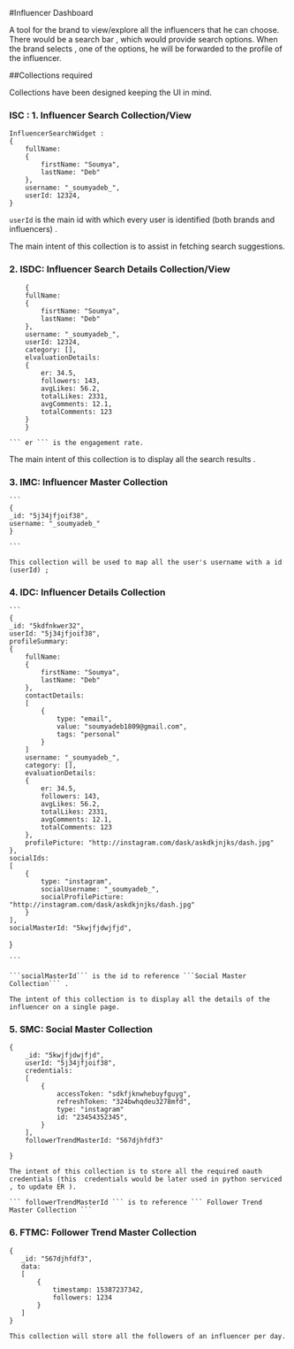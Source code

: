 #Influencer Dashboard

A tool for the brand to view/explore all the influencers that he can choose. 
There would be a search bar , which would provide search options. When the brand selects , one of the options, he will be forwarded to the profile of the influencer.

##Collections required

Collections have been designed keeping the UI in mind.

### ISC : 1. Influencer Search Collection/View 

```
InfluencerSearchWidget :
{
	fullName: 
	{
		firstName: "Soumya",
		lastName: "Deb"
	},
	username: "_soumyadeb_",
	userId: 12324,
}

```


``` userId ``` is the main id with which every user is identified (both brands and influencers) .

The main intent of this collection is to assist in fetching search suggestions.

### 2. ISDC: Influencer Search Details Collection/View

```
	{
	fullName: 
	{
		fisrtName: "Soumya",
		lastName: "Deb"
	},
	username: "_soumyadeb_",
	userId: 12324,
	category: [],
	elvaluationDetails:
	{
		er: 34.5,
		followers: 143,
		avgLikes: 56.2,
		totalLikes: 2331,
		avgComments: 12.1,
		totalComments: 123
	}
	}

```
	
	``` er ``` is the engagement rate.
	
The main intent of this collection is to display all the search results .

### 3. IMC: Influencer Master Collection

	```
	{
	_id: "5j34jfjoif38",
	username: "_soumyadeb_"
	}

	```
	
	This collection will be used to map all the user's username with a id (userId) ;
	
### 4. IDC: Influencer Details Collection

	```
	{	
	_id: "5kdfnkwer32",
	userId: "5j34jfjoif38",
	profileSummary:
	{	
		fullName: 
		{
			firstName: "Soumya",
			lastName: "Deb"
		},
		contactDetails:
		[
			{
				type: "email",
				value: "soumyadeb1809@gmail.com",
				tags: "personal"
			}
		]
		username: "_soumyadeb_",
		category: [],
		evaluationDetails:
		{
			er: 34.5,
			followers: 143,
			avgLikes: 56.2,
			totalLikes: 2331,
			avgComments: 12.1,
			totalComments: 123
		},
		profilePicture: "http://instagram.com/dask/askdkjnjks/dash.jpg"
	},
	socialIds: 
	[
		{
			type: "instagram",
			socialUsername: "_soumyadeb_",
			socialProfilePicture: "http://instagram.com/dask/askdkjnjks/dash.jpg"
		}
	],
	socialMasterId: "5kwjfjdwjfjd",
		
}

	```
	
	```socialMasterId``` is the id to reference ```Social Master Collection``` .
	
	The intent of this collection is to display all the details of the influencer on a single page.
	
### 5. SMC: Social Master Collection

```
{
	_id: "5kwjfjdwjfjd",
	userId: "5j34jfjoif38",
	credentials: 
	[
		{
			accessToken: "sdkfjknwhebuyfguyg",
			refreshToken: "324bwhqdeu3278mfd",
			type: "instagram"
			id: "23454352345",
		}
	],
	followerTrendMasterId: "567djhfdf3"
	
}

```

	The intent of this collection is to store all the required oauth credentials (this  credentials would be later used in python serviced , to update ER ).

	``` followerTrendMasterId ``` is to reference ``` Follower Trend Master Collection ``` 
	
### 6. FTMC: Follower Trend Master Collection

 ```
 {
	_id: "567djhfdf3",
	data: 
	[
		{
			timestamp: 15387237342,
			followers: 1234
		}
	]
}

 ```
 
	This collection will store all the followers of an influencer per day.  
	
	
	
	
	
	
	




